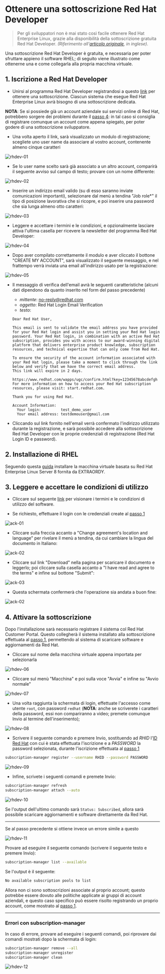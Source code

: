 # Ottenere una sottoscrizione Red Hat Developer

> Per gli sviluppatori non è mai stato così facile ottenere Red Hat Enterprise Linux, grazie alla disponibilità della sottoscrizione gratuita Red Hat Developer. *(Riferimento all'[articolo originale](https://developers.redhat.com/articles/getting-red-hat-developer-subscription-what-rhel-users-need-know/), in inglese)*.

Una sottoscrizione Red Hat Developer è gratuita, e necessaria per poter sfruttare appieno il software RHEL; di seguito viene illustrato come ottenerne una e come collegarla alla propria macchina virtuale.

## 1. Iscrizione a Red Hat Developer

- Unirsi al programma Red Hat Developer registrandosi a questo [link](https://developers.redhat.com/register) per ottenere una sottoscrizione. Ciascun sistema che esegue Red Hat Enterprise Linux avrà bisogno di una sottoscrizione dedicata.

**NOTA**: Se si possiede già un account aziendale sui servizi online di Red Hat, potrebbero sorgere dei problemi durante il [passo 4](#4-attivazione-della-sottoscrizione): in tal caso si consiglia di registrare comunque un account come appena spiegato, per poter godere di una sottoscrizione sviluppatore.

- Una volta aperto il link, sarà visualizzato un modulo di registrazione; scegliete uno user name da associare al vostro account, contenente almeno cinque caratteri

![rhdev-01](img/subscribe-rhdev-01.PNG)

- Se lo user name scelto sarà già associato a un altro account, comparirà il seguente avviso sul campo di testo; provare con un nome differente:

![rhdev-02](img/subscribe-rhdev-02.PNG)

- Inserire un indirizzo email valido (su di esso saranno inviate comunicazioni importanti), selezionare dal menù a tendina "Job role\*" il tipo di posizione lavorativa che si ricopre, e poi inserire una password che sia lunga almeno otto caratteri:

![rhdev-03](img/subscribe-rhdev-03.PNG)

- Leggere e accettare i termini e le condizioni, e opzionalmente lasciare attiva l'ultima casella per ricevere la newsletter del programma Red Hat Developer:

![rhdev-04](img/subscribe-rhdev-04.PNG)

- Dopo aver compilato correttamente il modulo e aver cliccato il bottone "CREATE MY ACCOUNT", sarà visualizzato il seguente messaggio, e nel frattempo verrà inviata una email all'indirizzo usato per la registrazione:

![rhdev-05](img/subscribe-rhdev-05.PNG)

- Il messaggio di verifica dell'email avrà le seguenti caratteristiche (alcuni dati dipendono da quanto inserito nel form del passo precedente)
    - *mittente*: no-reply@redhat.com
    - *oggetto*: Red Hat Login Email Verification
    - *testo*:
    ```
    Dear Red Hat User,

    This email is sent to validate the email address you have provided for your Red Hat login and assist you in setting your Red Hat login password. Your Red Hat login, in combination with an active Red Hat subscription, provides you with access to our award-winning digital platform that delivers enterprise product knowledge, subscription resources, and technical expertise that can only come from Red Hat.

    To ensure the security of the account information associated with your Red Hat login, please take a moment to click through the link below and verify that we have the correct email address.
    This link will expire in 2 days.

    https://www.redhat.com/wapps/ugc/confirm.html?key=12345678abcdefgh
    For more information on how to access your Red Hat subscription resources, please visit: start.redhat.com.

    Thank you for using Red Hat.

    Account Information:
      Your login:         test_demo_user
      Your email address: testdemouser@gmail.com
    ```

- Cliccando sul link fornito nell'email verrà confermato l'indirizzo utilizzato durante la registrazione, e sarà possibile accedere alla sottoscrizione Red Hat Developer con le proprie credenziali di registrazione (Red Hat Login ID e password).

## 2. Installazione di RHEL

Seguendo questa [guida](../vbox-install/README.md) installare la macchina virtuale basata su Red Hat Enterprise Linux Server 8 fornita da EXTRAORDY.

## 3. Leggere e accettare le condizioni di utilizzo

- Cliccare sul seguente [link](https://www.redhat.com/wapps/tnc/standalone/ea) per visionare i termini e le condizioni di utilizzo del software.

- Se richiesto, effettuare il login con le credenziali create al [passo 1](#1-iscrizione-a-red-hat-developer)

![ack-01](img/acknowledgement-01.PNG)

- Cliccare sulla freccia accanto a "Change agreement's location and language" per rivelare il menù a tendina, da cui cambiare la lingua del documento in Italiano:

![ack-02](img/acknowledgement-02.PNG)

- Cliccare sul link "Download" nella pagina per scaricare il documento e leggerlo; poi cliccare sulla casella accanto a "I have read and agree to the terms" e infine sul bottone "Submit":

![ack-03](img/acknowledgement-03.PNG)

- Questa schermata confermerà che l'operazione sia andata a buon fine:

![ack-02](img/acknowledgement-04.PNG)

## 4. Attivare la sottoscrizione

Dopo l'installazione sarà necessario registrare il sistema col Red Hat Customer Portal. Questo collegherà il sistema installato alla sottoscrizione effettuata al [passo 1](#1-iscrizione-a-red-hat-developer), permettendo al sistema di scaricare software e aggiornamenti da Red Hat.

- Cliccare sul nome della macchina virtuale appena importata per selezionarla

![rhdev-06](img/subscribe-rhdev-06.PNG)

- Cliccare sul menù "Macchina" e poi sulla voce "Avvia" e infine su "Avvio normale"

![rhdev-07](img/subscribe-rhdev-07.PNG)

- Una volta raggiunta la schermata di login, effettuate l'accesso come utente `root`, con password `redhat` (**NOTA**: anche se scriverete i caratteri della password, essi non compariranno a video; premete comunque Invio al termine dell'inserimento);

![rhdev-08](img/subscribe-rhdev-08.PNG)

- Scrivere il seguente comando e premere Invio, sostituendo ad *RHID* l'[ID Red Hat](img/subscribe-rhdev-01.PNG) con cui è stata effettuata l'iscrizione e a *PASSWORD* la password selezionata, durante l'iscrizione effettuata al [passo 1](#1-iscrizione-a-red-hat-developer)

```bash
subscription-manager register --username RHID --password PASSWORD
```

![rhdev-09](img/subscribe-rhdev-09.PNG)

- Infine, scrivete i seguenti comandi e premete Invio:

```bash
subscription-manager refresh
subscription-manager attach --auto
```

![rhdev-10](img/subscribe-rhdev-10.PNG)

Se l'output dell'ultimo comando sarà `Status: Subscribed`, allora sarà possibile scaricare aggiornamenti e software direttamente da Red Hat.

---

Se al passo precedente si ottiene invece un errore simile a questo

![rhdev-11](img/subscribe-rhdev-11.PNG)

Provare ad eseguire il seguente comando (scrivere il seguente testo e premere Invio):

```bash
subscription-manager list --available
```
Se l'output è il seguente:

```bash
No available subscription pools to list
```

Allora non ci sono sottoscrizioni associate al proprio account; questo potrebbe essere dovuto alle politiche applicate ai gruppi di account aziendali, e questo caso specifico può essere risolto registrando un proprio account, come mostrato al [passo 1](#1-iscrizione-a-red-hat-developer).

---

### Errori con subscription-manager

In caso di errore, provare ad eseguire i seguenti comandi, poi riprovare dai comandi mostrati dopo la schermata di login:

```bash
subscription-manager remove --all
subscription-manager unregister
subscription-manager clean
```

![rhdev-12](img/subscribe-rhdev-12.PNG)
